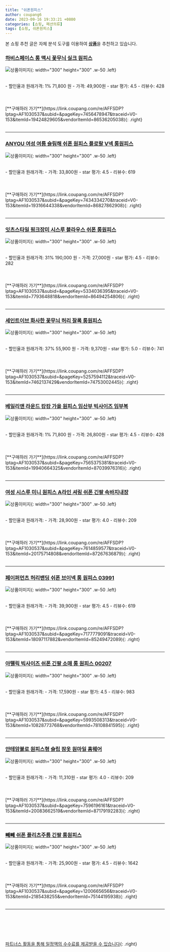 ```yaml
---
title: "쉬폰원피스"
author: coupang6
date: 2023-09-16 19:33:21 +0800
categories: [쇼핑, 패션의류]
tags: [쇼핑, 쉬폰원피스]
---
```


본 쇼핑 추천 글은 자체 분석 도구를 이용하여 [**상품**](https://link.coupang.com/a/bao1ui)을 추천하고 있습니다.

### [하비스페이스 롱 맥시 꽃무늬 실크 원피스](https://link.coupang.com/re/AFFSDP?lptag=AF1030537&subid=&pageKey=7456478947&traceid=V0-153&itemId=19424829605&vendorItemId=86536205038)

![상품이미지](https://thumbnail10.coupangcdn.com/thumbnails/remote/230x230ex/image/vendor_inventory/7a89/df5122511df8e9b23e88eed82f8c174261fc78bdc864cb6286ffd821548a.png){: width="300" height="300" .w-50 .left}


<br>
- 할인율과 원래가격: 1%  71,800   원
- 가격: 49,900원
- star 평가: 4.5
- 리뷰수: 428
<br>
<br>
<br>
<br>
[**구매하러 가기**](https://link.coupang.com/re/AFFSDP?lptag=AF1030537&subid=&pageKey=7456478947&traceid=V0-153&itemId=19424829605&vendorItemId=86536205038){: .right}
<br>
<br>

---

### [ANYOU 여성 여름 슬림해 쉬폰 원피스 플로랄 V넥 롱원피스](https://link.coupang.com/re/AFFSDP?lptag=AF1030537&subid=&pageKey=7434334270&traceid=V0-153&itemId=19316644338&vendorItemId=86827862908)

![상품이미지](https://thumbnail9.coupangcdn.com/thumbnails/remote/230x230ex/image/vendor_inventory/5779/46dcb6a76aaf452f4c749a8483f75cdbc741a7078a9cee6951b9d7b2931d.jpg){: width="300" height="300" .w-50 .left}


<br>
- 할인율과 원래가격: 
- 가격: 33,800원
- star 평가: 4.5
- 리뷰수: 619
<br>
<br>
<br>
<br>
[**구매하러 가기**](https://link.coupang.com/re/AFFSDP?lptag=AF1030537&subid=&pageKey=7434334270&traceid=V0-153&itemId=19316644338&vendorItemId=86827862908){: .right}
<br>
<br>

---

### [잇츠스타일 핑크장미 시스루 블라우스 쉬폰 롱원피스](https://link.coupang.com/re/AFFSDP?lptag=AF1030537&subid=&pageKey=5334036395&traceid=V0-153&itemId=7793648818&vendorItemId=86494254806)

![상품이미지](https://thumbnail7.coupangcdn.com/thumbnails/remote/230x230ex/image/vendor_inventory/ee0e/2cb6e11703d6ca8401b3a077646818a430e371ab5b3318bf7b8c4daf2229.jpg){: width="300" height="300" .w-50 .left}


<br>
- 할인율과 원래가격: 31%  190,000   원
- 가격: 27,000원
- star 평가: 4.5
- 리뷰수: 282
<br>
<br>
<br>
<br>
[**구매하러 가기**](https://link.coupang.com/re/AFFSDP?lptag=AF1030537&subid=&pageKey=5334036395&traceid=V0-153&itemId=7793648818&vendorItemId=86494254806){: .right}
<br>
<br>

---

### [세인트이브 화사한 꽃무늬 허리 잘록 롱원피스](https://link.coupang.com/re/AFFSDP?lptag=AF1030537&subid=&pageKey=5257594112&traceid=V0-153&itemId=7462137429&vendorItemId=74753002445)

![상품이미지](https://thumbnail10.coupangcdn.com/thumbnails/remote/230x230ex/image/retail/images/2021/03/24/19/9/dd5e24c0-a29b-4a98-860f-28aef32ed957.jpg){: width="300" height="300" .w-50 .left}


<br>
- 할인율과 원래가격: 37%  55,900   원
- 가격: 9,370원
- star 평가: 5.0
- 리뷰수: 741
<br>
<br>
<br>
<br>
[**구매하러 가기**](https://link.coupang.com/re/AFFSDP?lptag=AF1030537&subid=&pageKey=5257594112&traceid=V0-153&itemId=7462137429&vendorItemId=74753002445){: .right}
<br>
<br>

---

### [베일리앤 라운드 캉캉 가을 원피스 임산부 빅사이즈 임부복](https://link.coupang.com/re/AFFSDP?lptag=AF1030537&subid=&pageKey=7565375381&traceid=V0-153&itemId=19940664325&vendorItemId=87039976316)

![상품이미지](https://thumbnail6.coupangcdn.com/thumbnails/remote/230x230ex/image/vendor_inventory/e450/7e8460bbc48a66155ba3025b8faa44b72e762d560df99b3c3567763d14ab.jpg){: width="300" height="300" .w-50 .left}


<br>
- 할인율과 원래가격: 1%  71,800   원
- 가격: 26,800원
- star 평가: 4.5
- 리뷰수: 428
<br>
<br>
<br>
<br>
[**구매하러 가기**](https://link.coupang.com/re/AFFSDP?lptag=AF1030537&subid=&pageKey=7565375381&traceid=V0-153&itemId=19940664325&vendorItemId=87039976316){: .right}
<br>
<br>

---

### [여성 시스루 미니 원피스 A라인 셔링 쉬폰 긴팔 속바지내장](https://link.coupang.com/re/AFFSDP?lptag=AF1030537&subid=&pageKey=7614859577&traceid=V0-153&itemId=20175714808&vendorItemId=87267636879)

![상품이미지](https://thumbnail9.coupangcdn.com/thumbnails/remote/230x230ex/image/vendor_inventory/dc76/87c9dd494d30ec98db9680e6e7c1bcd477329d759e85443c50878d532231.jpg){: width="300" height="300" .w-50 .left}


<br>
- 할인율과 원래가격: 
- 가격: 28,900원
- star 평가: 4.0
- 리뷰수: 209
<br>
<br>
<br>
<br>
[**구매하러 가기**](https://link.coupang.com/re/AFFSDP?lptag=AF1030537&subid=&pageKey=7614859577&traceid=V0-153&itemId=20175714808&vendorItemId=87267636879){: .right}
<br>
<br>

---

### [페이퍼먼츠 허리밴딩 쉬폰 브이넥 롱 원피스 03991](https://link.coupang.com/re/AFFSDP?lptag=AF1030537&subid=&pageKey=7177779091&traceid=V0-153&itemId=18097117882&vendorItemId=85249472089)

![상품이미지](https://thumbnail9.coupangcdn.com/thumbnails/remote/230x230ex/image/retail/images/2023/03/06/11/1/ac46f07b-0686-48fb-ae2c-fea24ddc45a5.jpg){: width="300" height="300" .w-50 .left}


<br>
- 할인율과 원래가격: 
- 가격: 39,900원
- star 평가: 4.5
- 리뷰수: 619
<br>
<br>
<br>
<br>
[**구매하러 가기**](https://link.coupang.com/re/AFFSDP?lptag=AF1030537&subid=&pageKey=7177779091&traceid=V0-153&itemId=18097117882&vendorItemId=85249472089){: .right}
<br>
<br>

---

### [아뗄릭 빅사이즈 쉬폰 긴팔 소매 롱 원피스 00207](https://link.coupang.com/re/AFFSDP?lptag=AF1030537&subid=&pageKey=5993508313&traceid=V0-153&itemId=10828773768&vendorItemId=78108841595)

![상품이미지](https://thumbnail6.coupangcdn.com/thumbnails/remote/230x230ex/image/rs_quotation_api/snhk8opa/d25b185968374af584711e8e8dd7acbe.jpg){: width="300" height="300" .w-50 .left}


<br>
- 할인율과 원래가격: 
- 가격: 17,590원
- star 평가: 4.5
- 리뷰수: 983
<br>
<br>
<br>
<br>
[**구매하러 가기**](https://link.coupang.com/re/AFFSDP?lptag=AF1030537&subid=&pageKey=5993508313&traceid=V0-153&itemId=10828773768&vendorItemId=78108841595){: .right}
<br>
<br>

---

### [안테암불로 원피스형 슬립 잠옷 원마일 홈웨어](https://link.coupang.com/re/AFFSDP?lptag=AF1030537&subid=&pageKey=7596196161&traceid=V0-153&itemId=20083662519&vendorItemId=87179192283)

![상품이미지](https://thumbnail7.coupangcdn.com/thumbnails/remote/230x230ex/image/vendor_inventory/00b2/795c3e4c75e7abfbc84051c9f446982e77cd3ab507cce20381df2aa97087.png){: width="300" height="300" .w-50 .left}


<br>
- 할인율과 원래가격: 
- 가격: 11,310원
- star 평가: 4.0
- 리뷰수: 209
<br>
<br>
<br>
<br>
[**구매하러 가기**](https://link.coupang.com/re/AFFSDP?lptag=AF1030537&subid=&pageKey=7596196161&traceid=V0-153&itemId=20083662519&vendorItemId=87179192283){: .right}
<br>
<br>

---

### [빼빼 쉬폰 플리츠주름 긴팔 롱원피스](https://link.coupang.com/re/AFFSDP?lptag=AF1030537&subid=&pageKey=1200665656&traceid=V0-153&itemId=2185438255&vendorItemId=75144195938)

![상품이미지](https://thumbnail10.coupangcdn.com/thumbnails/remote/230x230ex/image/retail/images/77502785229703-5eebafbf-561e-4725-af01-84d05c9b837b.jpg){: width="300" height="300" .w-50 .left}


<br>
- 할인율과 원래가격: 
- 가격: 25,900원
- star 평가: 4.5
- 리뷰수: 1642
<br>
<br>
<br>
<br>
[**구매하러 가기**](https://link.coupang.com/re/AFFSDP?lptag=AF1030537&subid=&pageKey=1200665656&traceid=V0-153&itemId=2185438255&vendorItemId=75144195938){: .right}
<br>
<br>

---
<br><br><br><br><br> [파트너스 활동을 통해 일정액의 수수료를 제공받을 수 있습니다](https://link.coupang.com/a/bao1ui){: .right}